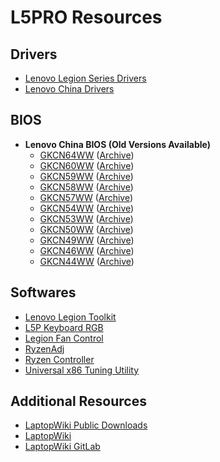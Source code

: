 # L5PRO Resources

## Drivers

- [Lenovo Legion Series Drivers](https://pcsupport.lenovo.com/in/en/products/laptops-and-netbooks/legion-series/legion-5-pro-16ach6h/82jq/82jq0062in/downloads/driver-list)
- [Lenovo China Drivers](https://newsupport.lenovo.com.cn/driveList.html?fromsource=driveList&selname=82jq0062in)

## BIOS

- **Lenovo China BIOS (Old Versions Available)**
  - [GKCN64WW](https://download.lenovo.com/consumer/mobiles/GKCN64WW.exe) ([Archive](https://web.archive.org/web/https://download.lenovo.com/consumer/mobiles/GKCN64WW.exe))
  - [GKCN60WW](https://download.lenovo.com/consumer/mobiles/GKCN60WW.exe) ([Archive](https://web.archive.org/web/https://download.lenovo.com/consumer/mobiles/GKCN60WW.exe))
  - [GKCN59WW](https://download.lenovo.com/consumer/mobiles/GKCN59WW.exe) ([Archive](https://web.archive.org/web/https://download.lenovo.com/consumer/mobiles/GKCN59WW.exe))
  - [GKCN58WW](https://download.lenovo.com/consumer/mobiles/GKCN58WW.exe) ([Archive](https://web.archive.org/web/https://download.lenovo.com/consumer/mobiles/GKCN58WW.exe))
  - [GKCN57WW](https://download.lenovo.com/consumer/mobiles/GKCN57WW.exe) ([Archive](https://web.archive.org/web/https://download.lenovo.com/consumer/mobiles/GKCN57WW.exe))
  - [GKCN54WW](https://download.lenovo.com/consumer/mobiles/GKCN54WW.exe) ([Archive](https://web.archive.org/web/https://download.lenovo.com/consumer/mobiles/GKCN54WW.exe))
  - [GKCN53WW](https://download.lenovo.com/consumer/mobiles/GKCN53WW.exe) ([Archive](https://web.archive.org/web/https://download.lenovo.com/consumer/mobiles/GKCN53WW.exe))
  - [GKCN50WW](https://download.lenovo.com/consumer/mobiles/GKCN50WW.exe) ([Archive](https://web.archive.org/web/https://download.lenovo.com/consumer/mobiles/GKCN50WW.exe))
  - [GKCN49WW](https://download.lenovo.com/consumer/mobiles/GKCN49WW.exe) ([Archive](https://web.archive.org/web/https://download.lenovo.com/consumer/mobiles/GKCN49WW.exe))
  - [GKCN46WW](https://download.lenovo.com/consumer/mobiles/GKCN46WW.exe) ([Archive](https://web.archive.org/web/https://download.lenovo.com/consumer/mobiles/GKCN46WW.exe))
  - [GKCN44WW](https://download.lenovo.com/consumer/mobiles/GKCN44WW.exe) ([Archive](https://web.archive.org/web/https://download.lenovo.com/consumer/mobiles/GKCN44WW.exe))

## Softwares

- [Lenovo Legion Toolkit](https://github.com/BartoszCichecki/LenovoLegionToolkit)
- [L5P Keyboard RGB](https://github.com/4JX/L5P-Keyboard-RGB)
- [Legion Fan Control](https://www.legionfancontrol.com)
- [RyzenAdj](https://github.com/FlyGoat/RyzenAdj)
- [Ryzen Controller](https://gitlab.com/ryzen-controller-team/ryzen-controller)
- [Universal x86 Tuning Utility](https://github.com/JamesCJ60/Universal-x86-Tuning-Utility)

## Additional Resources

- [LaptopWiki Public Downloads](https://cdn.laptopwiki.eu/public)
- [LaptopWiki](https://laptopwiki.eu)
- [LaptopWiki GitLab](https://git.laptopwiki.eu)

